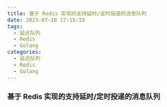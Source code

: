 ```yaml
---
title: 基于 Redis 实现的支持延时/定时投递的消息队列
date: 2023-07-10 17:15:19
tags:
  - 延迟队列
  - Redis
  - Golang
categories:
  - 延迟队列
  - Redis
  - Golang
---
```

### 基于 Redis 实现的支持延时/定时投递的消息队列
